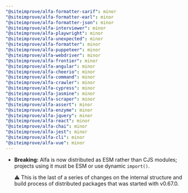 ```yaml
---
"@siteimprove/alfa-formatter-sarif": minor
"@siteimprove/alfa-formatter-earl": minor
"@siteimprove/alfa-formatter-json": minor
"@siteimprove/alfa-interviewer": minor
"@siteimprove/alfa-playwright": minor
"@siteimprove/alfa-unexpected": minor
"@siteimprove/alfa-formatter": minor
"@siteimprove/alfa-puppeteer": minor
"@siteimprove/alfa-webdriver": minor
"@siteimprove/alfa-frontier": minor
"@siteimprove/alfa-angular": minor
"@siteimprove/alfa-cheerio": minor
"@siteimprove/alfa-command": minor
"@siteimprove/alfa-crawler": minor
"@siteimprove/alfa-cypress": minor
"@siteimprove/alfa-jasmine": minor
"@siteimprove/alfa-scraper": minor
"@siteimprove/alfa-assert": minor
"@siteimprove/alfa-enzyme": minor
"@siteimprove/alfa-jquery": minor
"@siteimprove/alfa-react": minor
"@siteimprove/alfa-chai": minor
"@siteimprove/alfa-jest": minor
"@siteimprove/alfa-cli": minor
"@siteimprove/alfa-vue": minor
---
```


- **Breaking:** Alfa is now distributed as ESM rather than CJS modules; projects using it must be ESM or use dynamic `import()`.

  ⚠️ This is the last of a series of changes on the internal structure and build process of distributed packages that was started with v0.67.0.
